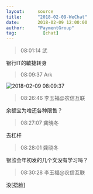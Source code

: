 ```yaml
---
layout:     source 
title:      "2018-02-09-WeChat"
date:       2018-02-09 12:00:00
author:     "PaymentGroup"
tag:		  [chat]
---
```

> 08:01:14  武  
   
银行IT的敏捷转身  
   
> 08:09:37  Ark  
   
![2018-02-09 08:09:37](http://static.cocolian.org/img/20180209_080937.png) 
   
> 08:26:46  李玉福@农信互联  
   
余额宝为啥还各种限售？  
   
> 08:27:07  龚晓冬  
   
去杠杆  
   
> 08:28:01  龚晓冬  
   
银监会年初发的几个文没有学习吗？  
   
> 08:30:28  李玉福@农信互联  
   
没[捂脸]  
   
